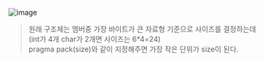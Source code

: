![image](https://user-images.githubusercontent.com/80379900/115837159-3d24e100-a453-11eb-866d-975c6b5c91fc.png)
>원래 구조체는 멤버중 가장 바이트가 큰 자료형 기준으로 사이즈를 결정하는데 (int가 4개 char가 2개면 사이즈는 6*4=24)<br>
>pragma pack(size)와 같이 지정해주면 가장 작은 단위가 size이 된다.
